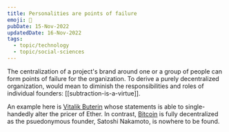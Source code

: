```yaml
---
title: Personalities are points of failure
emoji: 🧔
pubDate: 15-Nov-2022
updatedDate: 16-Nov-2022
tags:
  - topic/technology
  - topic/social-sciences
---
```


The centralization of a project's brand around one or a group of people can form points of failure for the organization. To derive a purely decentralized organization, would mean to diminish the responsibilities and roles of individual founders: [[subtraction-is-a-virtue]].

An example here is [Vitalik Buterin](https://vitalik.ca) whose statements is able to single-handedly alter the pricer of Ether. In contrast, [Bitcoin](https://bitcoin.org/en/) is fully decentralized as the psuedonymous founder, Satoshi Nakamoto, is nowhere to be found.